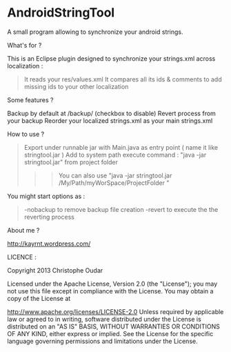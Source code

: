 AndroidStringTool
=================

A small program allowing to synchronize your android strings.

What's for ?

This is an Eclipse plugin designed to synchronize your strings.xml across localization :

> It reads your res/values.xml
> It compares all its ids & comments to add missing ids to your other localization

Some features ?

Backup by default at /backup/ (checkbox to disable)
Revert process from your backup
Reorder your localized strings.xml as your main strings.xml

How to use ?

> Export under runnable jar with Main.java as entry point ( name it like stringtool.jar )
> Add to system path
> execute command : "java -jar stringtool.jar" from project folder
>>> You can also use "java -jar stringtool.jar /My/Path/myWorSpace/ProjectFolder "

You might start options as :

> -nobackup to remove backup file creation
> -revert to execute the the reverting process



About me ?

http://kayrnt.wordpress.com/

LICENCE :

Copyright 2013 Christophe Oudar

Licensed under the Apache License, Version 2.0 (the "License"); you may not use this file except in compliance with the License. You may obtain a copy of the License at

   http://www.apache.org/licenses/LICENSE-2.0
Unless required by applicable law or agreed to in writing, software distributed under the License is distributed on an "AS IS" BASIS, WITHOUT WARRANTIES OR CONDITIONS OF ANY KIND, either express or implied. See the License for the specific language governing permissions and limitations under the License.
